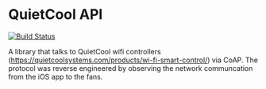 # QuietCool API
[![Build Status](https://travis-ci.org/stabbylambda/quietcool.svg?branch=master)](https://travis-ci.org/stabbylambda/quietcool)

A library that talks to QuietCool wifi controllers (https://quietcoolsystems.com/products/wi-fi-smart-control/) via CoAP. The protocol was reverse engineered by observing the network communcation from the iOS app to the fans. 
